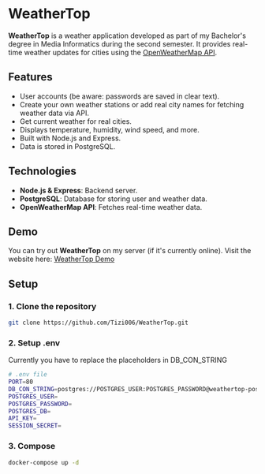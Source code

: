 # WeatherTop

**WeatherTop** is a weather application developed as part of my Bachelor's degree in Media Informatics during the second semester. It provides real-time weather updates for cities using the [OpenWeatherMap API](https://openweathermap.org/api).

## Features
- User accounts (be aware: passwords are saved in clear text).
- Create your own weather stations or add real city names for fetching weather data via API.
- Get current weather for real cities.
- Displays temperature, humidity, wind speed, and more.
- Built with Node.js and Express.
- Data is stored in PostgreSQL.

## Technologies
- **Node.js & Express**: Backend server.
- **PostgreSQL**: Database for storing user and weather data.
- **OpenWeatherMap API**: Fetches real-time weather data.

## Demo
You can try out **WeatherTop** on my server (if it's currently online). Visit the website here: [WeatherTop Demo](https://weathertop.tizian-zimmermann.de)

## Setup

### 1. Clone the repository
```bash
git clone https://github.com/Tizi006/WeatherTop.git
```
### 2. Setup .env
Currently you have to replace the placeholders in DB_CON_STRING
```bash
# .env file
PORT=80
DB_CON_STRING=postgres://POSTGRES_USER:POSTGRES_PASSWORD@weathertop-postgres17:5432/POSTGRES_DB
POSTGRES_USER=
POSTGRES_PASSWORD=
POSTGRES_DB=
API_KEY=
SESSION_SECRET=
```
### 3. Compose
```bash
docker-compose up -d
```

